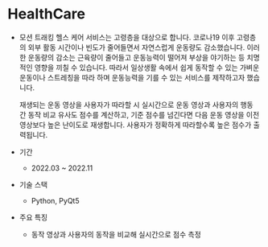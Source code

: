 # HealthCare

- 모션 트래킹 헬스 케어 서비스는 고령층을 대상으로 합니다. 코로나19 이후 고령층의 외부 활동 시간이나 빈도가 줄어들면서 자연스럽게 운동량도 감소했습니다. 이러한 운동량의 감소는 근육량이 줄어들고 운동능력이 떨어져 부상을 야기하는 등 치명적인 영향을 끼칠 수 있습니다. 따라서 일상생활 속에서 쉽게 동작할 수 있는 가벼운 운동이나 스트레칭을 따라 하며 운동능력을 기를 수 있는 서비스를 제작하고자 했습니다.
    
    재생되는 운동 영상을 사용자가 따라할 시 실시간으로 운동 영상과 사용자의 행동 간 동작 비교 유사도 점수를 계산하고, 기준 점수를 넘긴다면 다음 운동 영상을 이전 영상보다 높은 난이도로 재생합니다. 사용자가 정확하게 따라할수록 높은 점수가 출력됩니다.


- 기간
    - 2022.03 ~ 2022.11
- 기술 스택
    - Python, PyQt5
- 주요 특징
    - 동작 영상과 사용자의 동작을 비교해 실시간으로 점수 측정

